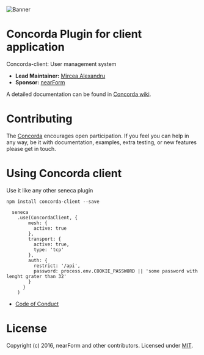 ![Banner][]

# Concorda Plugin for client application
Concorda-client: User management system

- __Lead Maintainer:__ [Mircea Alexandru][lead]
- __Sponsor:__ [nearForm][]


A detailed documentation can be found in [Concorda wiki](https://github.com/nearform/concorda/blob/master/doc/Readme.md).

# Contributing
The [Concorda][] encourages open participation. If you feel you can help in any way, be it with
documentation, examples, extra testing, or new features please get in touch.

# Using Concorda client

Use it like any other seneca plugin

```
npm install concorda-client --save
```

```
  seneca
    .use(ConcordaClient, {
        mesh: {
          active: true
        },
        transport: {
          active: true,
          type: 'tcp'
        },
        auth: {
          restrict: '/api',
          password: process.env.COOKIE_PASSWORD || 'some password with lenght grater than 32'
        }
      }
    )
```

- [Code of Conduct]

# License
Copyright (c) 2016, nearForm and other contributors.
Licensed under [MIT][].

[Banner]: https://raw.githubusercontent.com/nearform/concorda-dashboard/master/public/client/assets/img/logo-concorda-banner.png
[here]: https://github.com/nearform/vidi-concorda-nodezoo-system
[MIT]: ./LICENSE
[Code of Conduct]: https://github.com/nearform/vidi-contrib/docs/code_of_conduct.md
[Concorda]: https://github.com/nearform/concorda
[lead]: https://github.com/mirceaalexandru
[nearForm]: http://www.nearform.com/
[NodeZoo]: http://www.nodezoo.com/
